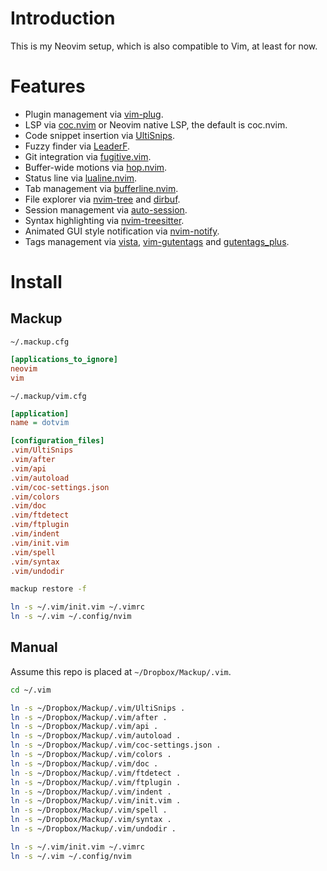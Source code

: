 # Introduction

This is my Neovim setup, which is also compatible to Vim, at least for now.

# Features

- Plugin management via [vim-plug](https://github.com/junegunn/vim-plug).
- LSP via [coc.nvim](https://github.com/neoclide/coc.nvim) or Neovim native LSP, the default is coc.nvim.
- Code snippet insertion via [UltiSnips](https://github.com/SirVer/ultisnips).
- Fuzzy finder via [LeaderF](https://github.com/Yggdroot/LeaderF).
- Git integration via [fugitive.vim](https://github.com/tpope/vim-fugitive).
- Buffer-wide motions via [hop.nvim](https://github.com/phaazon/hop.nvim).
- Status line via [lualine.nvim](https://github.com/nvim-lualine/lualine.nvim).
- Tab management via [bufferline.nvim](https://github.com/akinsho/bufferline.nvim).
- File explorer via [nvim-tree](https://github.com/kyazdani42/nvim-tree.lua) and [dirbuf](https://github.com/elihunter173/dirbuf.nvim).
- Session management via [auto-session](https://github.com/rmagatti/auto-session).
- Syntax highlighting via [nvim-treesitter](https://github.com/nvim-treesitter/nvim-treesitter).
- Animated GUI style notification via [nvim-notify](https://github.com/rcarriga/nvim-notify).
- Tags management via [vista](https://github.com/liuchengxu/vista.vim), [vim-gutentags](https://github.com/ludovicchabant/vim-gutentags) and [gutentags_plus](https://github.com/skywind3000/gutentags_plus).

# Install

## Mackup

`~/.mackup.cfg`

```ini
[applications_to_ignore]
neovim
vim
```

`~/.mackup/vim.cfg`

```ini
[application]
name = dotvim

[configuration_files]
.vim/UltiSnips
.vim/after
.vim/api
.vim/autoload
.vim/coc-settings.json
.vim/colors
.vim/doc
.vim/ftdetect
.vim/ftplugin
.vim/indent
.vim/init.vim
.vim/spell
.vim/syntax
.vim/undodir
```

```bash
mackup restore -f

ln -s ~/.vim/init.vim ~/.vimrc
ln -s ~/.vim ~/.config/nvim
```

## Manual

Assume this repo is placed at `~/Dropbox/Mackup/.vim`.

```bash
cd ~/.vim

ln -s ~/Dropbox/Mackup/.vim/UltiSnips .
ln -s ~/Dropbox/Mackup/.vim/after .
ln -s ~/Dropbox/Mackup/.vim/api .
ln -s ~/Dropbox/Mackup/.vim/autoload .
ln -s ~/Dropbox/Mackup/.vim/coc-settings.json .
ln -s ~/Dropbox/Mackup/.vim/colors .
ln -s ~/Dropbox/Mackup/.vim/doc .
ln -s ~/Dropbox/Mackup/.vim/ftdetect .
ln -s ~/Dropbox/Mackup/.vim/ftplugin .
ln -s ~/Dropbox/Mackup/.vim/indent .
ln -s ~/Dropbox/Mackup/.vim/init.vim .
ln -s ~/Dropbox/Mackup/.vim/spell .
ln -s ~/Dropbox/Mackup/.vim/syntax .
ln -s ~/Dropbox/Mackup/.vim/undodir .

ln -s ~/.vim/init.vim ~/.vimrc
ln -s ~/.vim ~/.config/nvim
```

